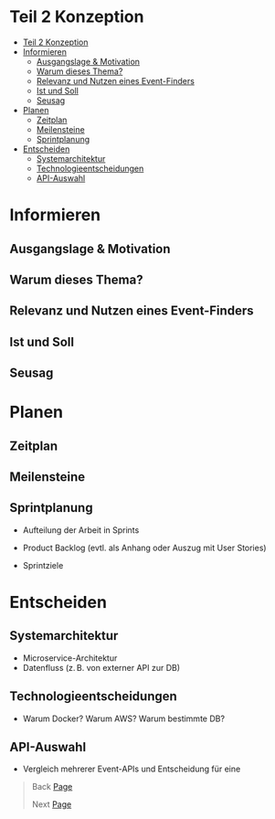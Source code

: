 # Teil 2 Konzeption

- [Teil 2 Konzeption](#teil-2-konzeption)
- [Informieren](#informieren)
  - [Ausgangslage \& Motivation](#ausgangslage--motivation)
  - [Warum dieses Thema?](#warum-dieses-thema)
  - [Relevanz und Nutzen eines Event-Finders](#relevanz-und-nutzen-eines-event-finders)
  - [Ist und Soll](#ist-und-soll)
  - [Seusag](#seusag)
- [Planen](#planen)
  - [Zeitplan](#zeitplan)
  - [Meilensteine](#meilensteine)
  - [Sprintplanung](#sprintplanung)
- [Entscheiden](#entscheiden)
  - [Systemarchitektur](#systemarchitektur)
  - [Technologieentscheidungen](#technologieentscheidungen)
  - [API-Auswahl](#api-auswahl)


# Informieren
## Ausgangslage & Motivation
## Warum dieses Thema?
## Relevanz und Nutzen eines Event-Finders
## Ist und Soll
## Seusag

# Planen
## Zeitplan
## Meilensteine
## Sprintplanung

- Aufteilung der Arbeit in Sprints

- Product Backlog (evtl. als Anhang oder Auszug mit User Stories)

- Sprintziele

# Entscheiden
## Systemarchitektur

- Microservice-Architektur
- Datenfluss (z. B. von externer API zur DB)

## Technologieentscheidungen

- Warum Docker? Warum AWS? Warum bestimmte DB?

## API-Auswahl
- Vergleich mehrerer Event-APIs und Entscheidung für eine



> Back [Page]()
>
> Next [Page]()
